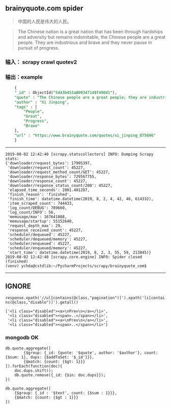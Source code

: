 ## brainyquote.com spider
> 中国的人民是伟大的人民。

> The Chinese nation is a great nation that has been through hardships and adversity but remains indomitable, the Chinese people are a great people. They are industrious and brave and they never pause in pursuit of progress.

### 输入： scrapy crawl quotev2

### 输出：example
```sql
    {
	"_id" : ObjectId("5d43b453a809347148f490d1"),
	"quote" : "The Chinese people are a great people; they are industrious and brave, and they never pause in pursuit of progress.",
	"author" : "Xi Jinping",
	"tags" : [
		"People",
		"Great",
		"Progress",
		"Brave"
	],
	"url" : "https://www.brainyquote.com/quotes/xi_jinping_875846"
    }
```
----------------
```
2019-08-02 12:42:40 [scrapy.statscollectors] INFO: Dumping Scrapy stats:
{'downloader/request_bytes': 17995397,
 'downloader/request_count': 45227,
 'downloader/request_method_count/GET': 45227,
 'downloader/response_bytes': 729567755,
 'downloader/response_count': 45227,
 'downloader/response_status_count/200': 45227,
 'elapsed_time_seconds': 2801.401287,
 'finish_reason': 'finished',
 'finish_time': datetime.datetime(2019, 8, 2, 4, 42, 40, 614332),
 'item_scraped_count': 744433,
 'log_count/DEBUG': 789660,
 'log_count/INFO': 56,
 'memusage/max': 167641088,
 'memusage/startup': 55152640,
 'request_depth_max': 29,
 'response_received_count': 45227,
 'scheduler/dequeued': 45227,
 'scheduler/dequeued/memory': 45227,
 'scheduler/enqueued': 45227,
 'scheduler/enqueued/memory': 45227,
 'start_time': datetime.datetime(2019, 8, 2, 3, 55, 59, 213045)}
2019-08-02 12:42:40 [scrapy.core.engine] INFO: Spider closed (finished)
(venv) ychda@cstdlib:~/PycharmProjects/scrapy/brainyquote_com$ 
```
----------------
IGNORE
----------------

`response.xpath('//ul[contains(@class,"pagination")]').xpath('li[contains(@class,"disable")]').getall()`
```
['<li class="disabled"><a>\nPrev\n</a></li>',
 '<li class="disabled"><span>..</span></li>',
 '<li class="disabled"><a>\nPrev\n</a></li>',
 '<li class="disabled"><span>..</span></li>']
```
### mongodb OK
```mongo
db.quote.aggregate([
        {$group: {_id: {quote: '$quote', author: '$author'}, count: {$sum: 1}, dups: {$addToSet: '$_id'}}},
        {$match: {count: {$gt: 1}}}
]).forEach(function(doc){
    doc.dups.shift();
    db.quote.remove({_id: {$in: doc.dups}});
})
```

```mongo
db.quote.aggregate([
    {$group: {_id : '$text', count: {$sum : 1}}},
    {$match: {count: {$gt : 1}}}
])
```
